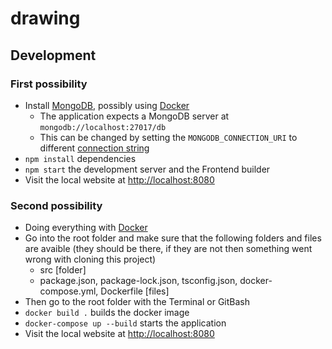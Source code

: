 # drawing

## Development

### First possibility
-   Install [MongoDB](https://www.mongodb.com/), possibly using [Docker](https://hub.docker.com/_/mongo)
    -   The application expects a MongoDB server at `mongodb://localhost:27017/db`
    -   This can be changed by setting the `MONGODB_CONNECTION_URI` to different [connection string](https://docs.mongodb.com/manual/reference/connection-string/)
-   `npm install` dependencies
-   `npm start` the development server and the Frontend builder
-   Visit the local website at [http://localhost:8080](http://localhost:8080)

### Second possibility
-   Doing everything with [Docker](https://hub.docker.com/_/mongo)
-   Go into the root folder and make sure that the following folders and files are avaible (they should be there, if they are not then something went wrong with cloning this project)
    -   src [folder]
    -   package.json, package-lock.json, tsconfig.json, docker-compose.yml, Dockerfile [files]
-   Then go to the root folder with the Terminal or GitBash
-   `docker build .` builds the docker image
-   `docker-compose up --build` starts the application
-   Visit the local website at [http://localhost:8080](http://localhost:8080)
